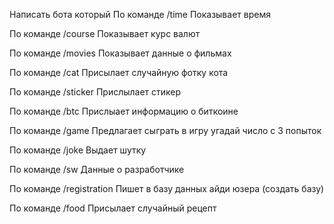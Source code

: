 Написать бота который
По команде
/time
Показывает время

По команде
/course
Показывает курс валют

По команде
/movies
Показывает данные о фильмах

По команде
/cat
Присылает случайную фотку кота

По команде
/sticker
Прислылает стикер

По команде
/btc
Прислыает информацию о биткоине

По команде
/game
Предлагает сыграть в игру угадай число с 3 попыток

По команде
/joke
Выдает шутку

По команде
/sw
Данные о разработчике

По команде
/registration
Пишет в базу данных айди юзера (создать базу)

По команде
/food
Присылает случайный рецепт